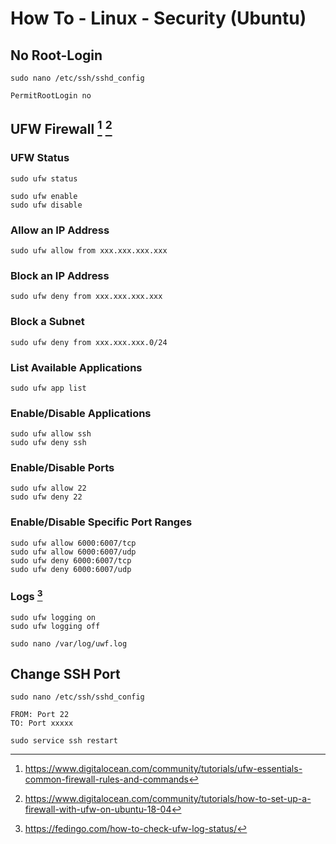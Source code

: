 # How To - Linux - Security (Ubuntu)

## No Root-Login

```
sudo nano /etc/ssh/sshd_config
```

```
PermitRootLogin no
```

## UFW Firewall [^1] [^2]

### UFW Status
```
sudo ufw status
```

```
sudo ufw enable
sudo ufw disable
```

### Allow an IP Address

```
sudo ufw allow from xxx.xxx.xxx.xxx
```

### Block an IP Address

```
sudo ufw deny from xxx.xxx.xxx.xxx
```

### Block a Subnet

```
sudo ufw deny from xxx.xxx.xxx.0/24
```

### List Available Applications

```
sudo ufw app list
```

### Enable/Disable Applications

```
sudo ufw allow ssh
sudo ufw deny ssh
```

### Enable/Disable Ports

```
sudo ufw allow 22
sudo ufw deny 22
```

### Enable/Disable Specific Port Ranges

```
sudo ufw allow 6000:6007/tcp
sudo ufw allow 6000:6007/udp
sudo ufw deny 6000:6007/tcp
sudo ufw deny 6000:6007/udp
```

### Logs [^3]

```
sudo ufw logging on
sudo ufw logging off
```

```
sudo nano /var/log/uwf.log
```

## Change SSH Port

```
sudo nano /etc/ssh/sshd_config
```

```
FROM: Port 22
TO: Port xxxxx
```

```
sudo service ssh restart
```

[^1]: https://www.digitalocean.com/community/tutorials/ufw-essentials-common-firewall-rules-and-commands
[^2]: https://www.digitalocean.com/community/tutorials/how-to-set-up-a-firewall-with-ufw-on-ubuntu-18-04
[^3]: https://fedingo.com/how-to-check-ufw-log-status/